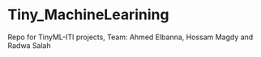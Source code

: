 # Tiny_MachineLearining
Repo for TinyML-ITI projects, Team: Ahmed Elbanna, Hossam Magdy and Radwa Salah
